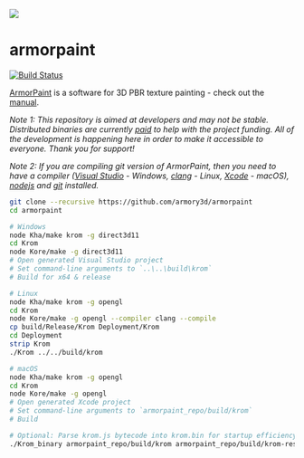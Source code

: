 ![](https://armorpaint.org/img/git.jpg)

armorpaint
==============

[![Build Status](https://travis-ci.org/armory3d/armorpaint.svg?branch=master)](https://travis-ci.org/armory3d/armorpaint)

[ArmorPaint](https://armorpaint.org) is a software for 3D PBR texture painting - check out the [manual](https://armorpaint.org/manual/).

*Note 1: This repository is aimed at developers and may not be stable. Distributed binaries are currently [paid](https://armorpaint.org/download) to help with the project funding. All of the development is happening here in order to make it accessible to everyone. Thank you for support!*

*Note 2: If you are compiling git version of ArmorPaint, then you need to have a compiler ([Visual Studio](https://visualstudio.microsoft.com/downloads/) - Windows, [clang](https://clang.llvm.org/get_started.html) - Linux, [Xcode](https://developer.apple.com/xcode/resources/) - macOS), [nodejs](https://nodejs.org/en/download/) and [git](https://git-scm.com/downloads) installed.*
```bash
git clone --recursive https://github.com/armory3d/armorpaint
cd armorpaint
```
```bash
# Windows
node Kha/make krom -g direct3d11
cd Krom
node Kore/make -g direct3d11
# Open generated Visual Studio project
# Set command-line arguments to `..\..\build\krom`
# Build for x64 & release
```
```bash
# Linux
node Kha/make krom -g opengl
cd Krom
node Kore/make -g opengl --compiler clang --compile
cp build/Release/Krom Deployment/Krom
cd Deployment
strip Krom
./Krom ../../build/krom
```
```bash
# macOS
node Kha/make krom -g opengl
cd Krom
node Kore/make -g opengl
# Open generated Xcode project
# Set command-line arguments to `armorpaint_repo/build/krom`
# Build
```
```bash
# Optional: Parse krom.js bytecode into krom.bin for startup efficiency
./Krom_binary armorpaint_repo/build/krom armorpaint_repo/build/krom-resources --writebin
```
